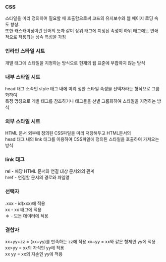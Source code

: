 ### CSS

스타일을 미리 정의하여 필요할 때 호출함으로써 코드의 유지보수와 웹 페이지 로딩 속도 향상.  
또한 캐스캐이딩이란 단어의 뜻과 같이 상위 태그에 지정된 속성이 하위 태그에도 연쇄적으로
적용되는 상속 특성을 가짐  

### 인라인 스타일 시트

개별 태그에 스타일을 지정하는 방식으로 현재의 웹 표준에 부합하지 않는 방식  

### 내부 스타일 시트 

head 태그 소속인 style 태그 내에 미리 정한 스타일 속성을 선택자라는 형식으로 그룹화하여  
특정 명칭으로 개별 태그를 참조하거나 태그들을 선별 그룹화하여 스타일을 지정하는 방식  

### 외부 스타일 시트 

HTML 문서 외부에 정의된 CSS파일을 미리 저장해두고 HTML문서의  
head 태그 내의 link 태그를 이용하여 CSS파일에 정의된 스타일을 호출하여 가져오는 방식  
  
### link 태그

rel - 해당 HTML 문서와 연결 대상 문서와의 관계  
href - 연결할 문서의 경로와 파일명  

### 선택자

.xxx - id(xxx)에 적용  
xx - xx 태그에 적용  
＊ - 모든 데이터에 적용

### 결합자

xx+yy+zz = (xx+yy)를 만족하는 zz에 적용 
xx~yy = xx와 같은 형제인 yy에 적용  
xx>yy = xx의 자식인 yy에 적용  
xx yy = xx의 자손인 yy에 적용  


